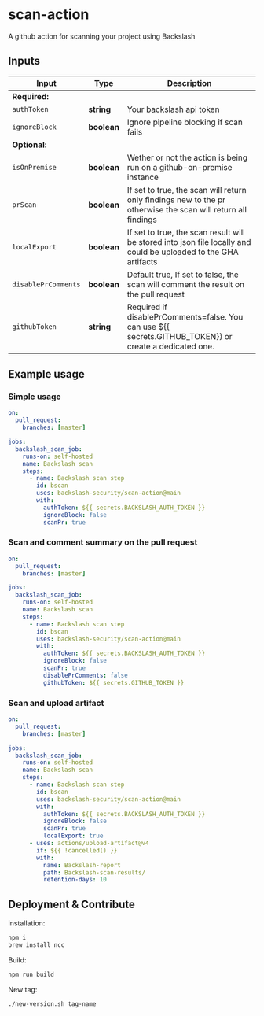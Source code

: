 # scan-action
A github action for scanning your project using Backslash

## Inputs

Input | Type | Description
--- | --- | ---
**Required:** |  |
`authToken` | **string** | Your backslash api token
`ignoreBlock` | **boolean** | Ignore pipeline blocking if scan fails
**Optional:** |  |
`isOnPremise` | **boolean** | Wether or not the action is being run on a github-on-premise instance
`prScan` | **boolean** | If set to true, the scan will return only findings new to the pr otherwise the scan will return all findings
`localExport` | **boolean** | If set to true, the scan result will be stored into json file locally and could be uploaded to the GHA artifacts
`disablePrComments` | **boolean** | Default true, If set to false, the scan will comment the result on the pull request
`githubToken` | **string** | Required if disablePrComments=false. You can use ${{ secrets.GITHUB_TOKEN}} or create a dedicated one.


## Example usage

### Simple usage
```yaml
on:
  pull_request:
    branches: [master]

jobs:
  backslash_scan_job:
    runs-on: self-hosted
    name: Backslash scan
    steps:
      - name: Backslash scan step
        id: bscan
        uses: backslash-security/scan-action@main
        with:
          authToken: ${{ secrets.BACKSLASH_AUTH_TOKEN }}
          ignoreBlock: false
          scanPr: true
```


### Scan and comment summary on the pull request
```yaml
on:
  pull_request:
    branches: [master]

jobs:
  backslash_scan_job:
    runs-on: self-hosted
    name: Backslash scan
    steps:
      - name: Backslash scan step
        id: bscan
        uses: backslash-security/scan-action@main
        with:
          authToken: ${{ secrets.BACKSLASH_AUTH_TOKEN }}
          ignoreBlock: false
          scanPr: true
          disablePrComments: false
          githubToken: ${{ secrets.GITHUB_TOKEN }}
```

### Scan and upload artifact
```yaml
on:
  pull_request:
    branches: [master]

jobs:
  backslash_scan_job:
    runs-on: self-hosted
    name: Backslash scan
    steps:
      - name: Backslash scan step
        id: bscan
        uses: backslash-security/scan-action@main
        with:
          authToken: ${{ secrets.BACKSLASH_AUTH_TOKEN }}
          ignoreBlock: false
          scanPr: true
          localExport: true
      - uses: actions/upload-artifact@v4
        if: ${{ !cancelled() }}
        with:
          name: Backslash-report
          path: Backslash-scan-results/
          retention-days: 10
```



## Deployment & Contribute
installation:
```bash
npm i
brew install ncc
```

Build:
```bash
npm run build
```

New tag:
```bash
./new-version.sh tag-name
```
